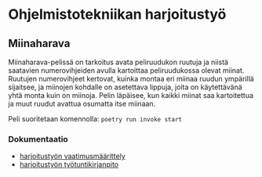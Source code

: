 # Ohjelmistotekniikan harjoitustyö
## Miinaharava
Miinaharava-pelissä on tarkoitus avata peliruudukon ruutuja ja niistä saatavien numerovihjeiden avulla kartoittaa peliruudukossa olevat miinat. Ruutujen numerovihjeet kertovat, kuinka montaa eri miinaa ruudun ympärillä sijaitsee, ja miinojen kohdalle on asetettava lippuja, joita on käytettävänä yhtä monta kuin on miinoja. Pelin läpäisee, kun kaikki miinat saa kartoitettua ja muut ruudut avattua osumatta itse miinaan.

Peli suoritetaan komennolla:
```poetry run invoke start```

### Dokumentaatio
* [harjoitustyön vaatimusmäärittely](https://github.com/J-Uhero/ot-harjoitustyo/blob/master/dokumentaatio/vaatimusmaarittely.md)
* [harjoitustyön työtuntikirjanpito](https://github.com/J-Uhero/ot-harjoitustyo/blob/master/dokumentaatio/tyoaikakirjanpito.md)

